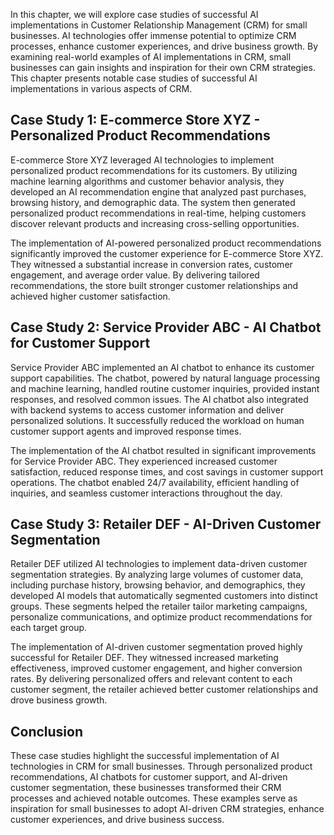
In this chapter, we will explore case studies of successful AI implementations in Customer Relationship Management (CRM) for small businesses. AI technologies offer immense potential to optimize CRM processes, enhance customer experiences, and drive business growth. By examining real-world examples of AI implementations in CRM, small businesses can gain insights and inspiration for their own CRM strategies. This chapter presents notable case studies of successful AI implementations in various aspects of CRM.

**Case Study 1: E-commerce Store XYZ - Personalized Product Recommendations**
-----------------------------------------------------------------------------

E-commerce Store XYZ leveraged AI technologies to implement personalized product recommendations for its customers. By utilizing machine learning algorithms and customer behavior analysis, they developed an AI recommendation engine that analyzed past purchases, browsing history, and demographic data. The system then generated personalized product recommendations in real-time, helping customers discover relevant products and increasing cross-selling opportunities.

The implementation of AI-powered personalized product recommendations significantly improved the customer experience for E-commerce Store XYZ. They witnessed a substantial increase in conversion rates, customer engagement, and average order value. By delivering tailored recommendations, the store built stronger customer relationships and achieved higher customer satisfaction.

**Case Study 2: Service Provider ABC - AI Chatbot for Customer Support**
------------------------------------------------------------------------

Service Provider ABC implemented an AI chatbot to enhance its customer support capabilities. The chatbot, powered by natural language processing and machine learning, handled routine customer inquiries, provided instant responses, and resolved common issues. The AI chatbot also integrated with backend systems to access customer information and deliver personalized solutions. It successfully reduced the workload on human customer support agents and improved response times.

The implementation of the AI chatbot resulted in significant improvements for Service Provider ABC. They experienced increased customer satisfaction, reduced response times, and cost savings in customer support operations. The chatbot enabled 24/7 availability, efficient handling of inquiries, and seamless customer interactions throughout the day.

**Case Study 3: Retailer DEF - AI-Driven Customer Segmentation**
----------------------------------------------------------------

Retailer DEF utilized AI technologies to implement data-driven customer segmentation strategies. By analyzing large volumes of customer data, including purchase history, browsing behavior, and demographics, they developed AI models that automatically segmented customers into distinct groups. These segments helped the retailer tailor marketing campaigns, personalize communications, and optimize product recommendations for each target group.

The implementation of AI-driven customer segmentation proved highly successful for Retailer DEF. They witnessed increased marketing effectiveness, improved customer engagement, and higher conversion rates. By delivering personalized offers and relevant content to each customer segment, the retailer achieved better customer relationships and drove business growth.

**Conclusion**
--------------

These case studies highlight the successful implementation of AI technologies in CRM for small businesses. Through personalized product recommendations, AI chatbots for customer support, and AI-driven customer segmentation, these businesses transformed their CRM processes and achieved notable outcomes. These examples serve as inspiration for small businesses to adopt AI-driven CRM strategies, enhance customer experiences, and drive business success.
